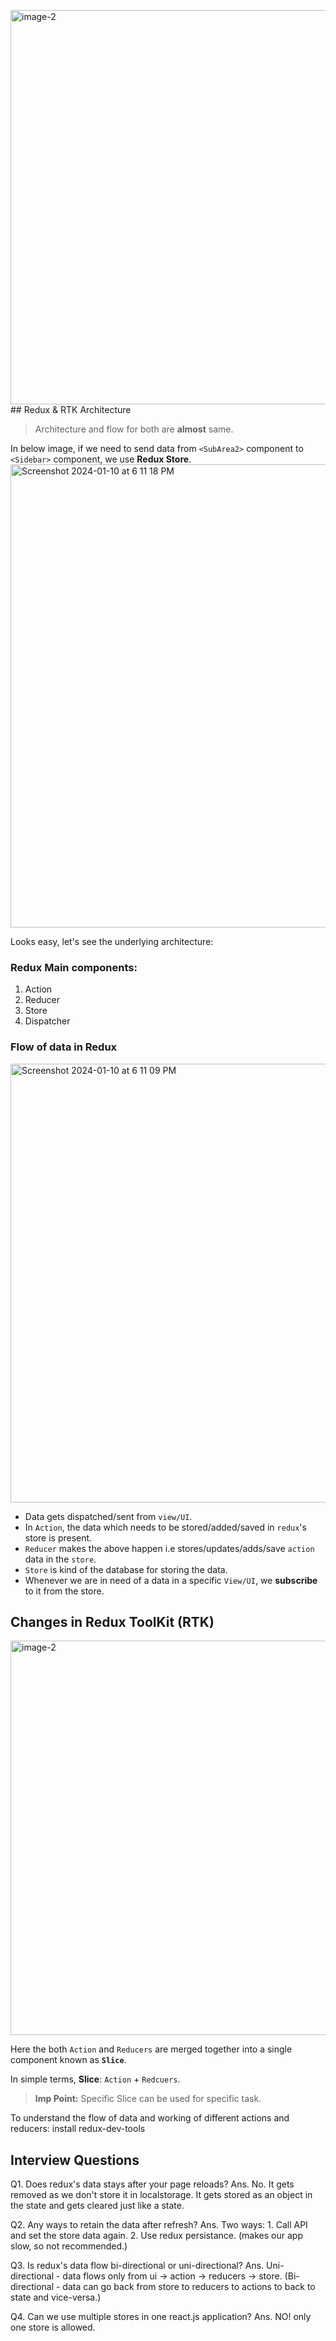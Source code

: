 <img width="631" alt="image-2" src="https://github.com/its-id/nextjs-with-rtk/assets/60315832/f7951a7c-5ef1-4fa0-bb35-bc17224b6270">## Redux & RTK Architecture

> Architecture and flow for both are **almost** same.

In below image, if we need to send data from `<SubArea2>` component to `<Sidebar>` component, we use **Redux Store**.
<img width="741" alt="Screenshot 2024-01-10 at 6 11 18 PM" src="https://github.com/its-id/nextjs-with-rtk/assets/60315832/1ce7d067-210a-4552-ae05-264f8ee0620a">

Looks easy, let's see the underlying architecture:

### Redux Main components:

1. Action
2. Reducer
3. Store
4. Dispatcher

### Flow of data in Redux

<img width="702" alt="Screenshot 2024-01-10 at 6 11 09 PM" src="https://github.com/its-id/nextjs-with-rtk/assets/60315832/af438a91-95d7-4776-896c-b7d7a2d0c02b">

- Data gets dispatched/sent from `view/UI`.
- In `Action`, the data which needs to be stored/added/saved in `redux`'s store is present.
- `Reducer` makes the above happen i.e stores/updates/adds/save `action` data in the `store`.
- `Store` is kind of the database for storing the data.
- Whenever we are in need of a data in a specific `View/UI`, we **subscribe** to it from the store.

## Changes in Redux ToolKit (RTK)

<img width="631" alt="image-2" src="https://github.com/its-id/nextjs-with-rtk/assets/60315832/cec0dce5-d5c5-4001-94b7-5bee2e40d4d5">

Here the both `Action` and `Reducers` are merged together into a single component known as **`Slice`**.

In simple terms,
**Slice**: `Action` + `Redcuers`.

> **Imp Point:** Specific Slice can be used for specific task.

To understand the flow of data and working of different actions and reducers: install redux-dev-tools

## Interview Questions

Q1. Does redux's data stays after your page reloads?
Ans. No. It gets removed as we don't store it in localstorage. It gets stored as an object in the state and gets cleared just like a state.

Q2. Any ways to retain the data after refresh?
Ans. Two ways: 1. Call API and set the store data again. 2. Use redux persistance. (makes our app slow, so not recommended.)

Q3. Is redux's data flow bi-directional or uni-directional?
Ans. Uni-directional - data flows only from ui -> action -> reducers -> store.
(Bi-directional - data can go back from store to reducers to actions to back to state and vice-versa.)

Q4. Can we use multiple stores in one react.js application?
Ans. NO! only one store is allowed.
